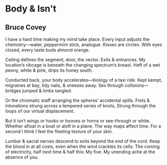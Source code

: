 # Body & Isn't
## Bruce Covey
I have a hard time making my mind take place.
Every input adjusts the chemistry—water, peppermint stick, analogue.
Kisses are circles. With eyes closed, every taste buds almond orange.

Ceiling defines the segment; door, the vector. Exits & entrances.
My location’s ribcage is beneath the changing spectrum’s breast.
Heft of a wet peony, white & pink, drips its honey south.

Conducted back, your body accelerates—biology of a taxi ride.
Kept kempt, migraines at bay, tidy nails, & sneezes away.
Sex through collisions—bridges jumped & limbs tangled.

Or the chromatic staff arranging the spheres’ accidental spills.
Frets & intonations strung across a tempered series of knots,
Strung through the loops of our virtual displacement.

But it isn’t wings or hooks or hooves or horns or see-through or white.
Whether afloat in a boat or aloft in a plane. The way maps affect time.
For a second I think I feel the fleeting texture of your skin.

Lumbar & sacral nerves descend to exits beyond the end of the cord.
Keep the blood in at all costs, even when the wind crackles its cells.
The coming of electricity, half next time & half this:
My five. My unending ache at the absence of you.